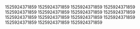 1525924371859
1525924371859
1525924371859
1525924371859
1525924371859
1525924371859
1525924371859
1525924371859
1525924371859
1525924371859
1525924371859
1525924371859
1525924371859
1525924371859
1525924371859